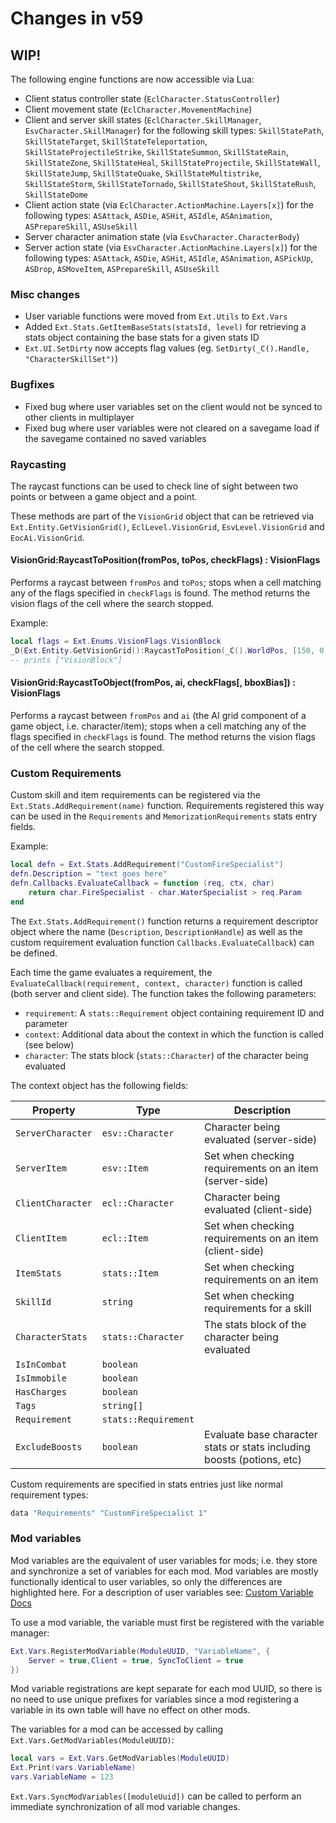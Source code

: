 
# Changes in v59

## WIP!

The following engine functions are now accessible via Lua:
 - Client status controller state (`EclCharacter.StatusController`)
 - Client movement state (`EclCharacter.MovementMachine`)
 - Client and server skill states (`EclCharacter.SkillManager`, `EsvCharacter.SkillManager`) for the following skill types: `SkillStatePath`, `SkillStateTarget`, `SkillStateTeleportation`, `SkillStateProjectileStrike`, `SkillStateSummon`, `SkillStateRain`, `SkillStateZone`, `SkillStateHeal`, `SkillStateProjectile`, `SkillStateWall`, `SkillStateJump`, `SkillStateQuake`, `SkillStateMultistrike`, `SkillStateStorm`, `SkillStateTornado`, `SkillStateShout`, `SkillStateRush`, `SkillStateDome`
 - Client action state (via `EclCharacter.ActionMachine.Layers[x]`) for the following types: `ASAttack`, `ASDie`, `ASHit`, `ASIdle`, `ASAnimation`, `ASPrepareSkill`, `ASUseSkill`
 - Server character animation state (via `EsvCharacter.CharacterBody`)
 - Server action state (via `EsvCharacter.ActionMachine.Layers[x]`) for the following types: `ASAttack`, `ASDie`, `ASHit`, `ASIdle`, `ASAnimation`, `ASPickUp`, `ASDrop`, `ASMoveItem`, `ASPrepareSkill`, `ASUseSkill`

### Misc changes

 - User variable functions were moved from `Ext.Utils` to `Ext.Vars`
 - Added `Ext.Stats.GetItemBaseStats(statsId, level)` for retrieving a stats object containing the base stats for a given stats ID
 - `Ext.UI.SetDirty` now accepts flag values (eg. `SetDirty(_C().Handle, "CharacterSkillSet")`)

### Bugfixes

 - Fixed bug where user variables set on the client would not be synced to other clients in multiplayer
 - Fixed bug where user variables were not cleared on a savegame load if the savegame contained no saved variables

### Raycasting

The raycast functions can be used to check line of sight between two points or between a game object and a point.

These methods are part of the `VisionGrid` object that can be retrieved via `Ext.Entity.GetVisionGrid()`, `EclLevel.VisionGrid`, `EsvLevel.VisionGrid` and `EocAi.VisionGrid`.

#### VisionGrid:RaycastToPosition(fromPos, toPos, checkFlags) : VisionFlags

Performs a raycast between `fromPos` and `toPos`; stops when a cell matching any of the flags specified in `checkFlags` is found. The method returns the vision flags of the cell where the search stopped.

Example:
```lua
local flags = Ext.Enums.VisionFlags.VisionBlock
_D(Ext.Entity.GetVisionGrid():RaycastToPosition(_C().WorldPos, [150, 0, 100], flags))
-- prints ["VisionBlock"]
```
#### VisionGrid:RaycastToObject(fromPos, ai, checkFlags[, bboxBias]) : VisionFlags

Performs a raycast between `fromPos` and `ai` (the AI grid component of a game object, i.e. character/item); stops when a cell matching any of the flags specified in `checkFlags` is found. The method returns the vision flags of the cell where the search stopped.

### Custom Requirements

Custom skill and item requirements can be registered via the `Ext.Stats.AddRequirement(name)` function.
Requirements registered this way can be used in the `Requirements` and `MemorizationRequirements` stats entry fields.

Example:
```lua
local defn = Ext.Stats.AddRequirement("CustomFireSpecialist")
defn.Description = "text goes here"
defn.Callbacks.EvaluateCallback = function (req, ctx, char) 
    return char.FireSpecialist - char.WaterSpecialist > req.Param
end
```

The `Ext.Stats.AddRequirement()` function returns a requirement descriptor object where the name (`Description`, `DescriptionHandle`) as well as the custom requirement evaluation function `Callbacks.EvaluateCallback`) can be defined.

Each time the game evaluates a requirement, the `EvaluateCallback(requirement, context, character)` function is called (both server and client side).
The function takes the following parameters:
 - `requirement`: A `stats::Requirement` object containing requirement ID and parameter
 - `context`: Additional data about the context in which the function is called (see below)
 - `character`: The stats block (`stats::Character`) of the character being evaluated

The context object has the following fields:

| Property | Type | Description |
|-|-|-|
| `ServerCharacter` | `esv::Character` | Character being evaluated (server-side) |
| `ServerItem` | `esv::Item` | Set when checking requirements on an item (server-side) |
| `ClientCharacter` | `ecl::Character` | Character being evaluated (client-side) |
| `ClientItem` | `ecl::Item` | Set when checking requirements on an item (client-side)  |
| `ItemStats` | `stats::Item` | Set when checking requirements on an item |
| `SkillId` | `string` | Set when checking requirements for a skill |
| `CharacterStats` | `stats::Character` | The stats block of the character being evaluated |
| `IsInCombat` | `boolean` | |
| `IsImmobile` | `boolean` | |
| `HasCharges` | `boolean` | |
| `Tags` | `string[]` | |
| `Requirement` | `stats::Requirement` | |
| `ExcludeBoosts` | `boolean` | Evaluate base character stats or stats including boosts (potions, etc) |


Custom requirements are specified in stats entries just like normal requirement types:
```lua
data "Requirements" "CustomFireSpecialist 1"
```


### Mod variables

Mod variables are the equivalent of user variables for mods; i.e. they store and synchronize a set of variables for each mod. Mod variables are mostly functionally identical to user variables, so only the differences are highlighted here.
For a description of user variables see: [Custom Variable Docs](https://github.com/Norbyte/ositools/blob/master/Docs/ReleaseNotesv58.md#custom-variables)

To use a mod variable, the variable must first be registered with the variable manager:
```lua
Ext.Vars.RegisterModVariable(ModuleUUID, "VariableName", {
    Server = true,Client = true, SyncToClient = true
})
```

Mod variable registrations are kept separate for each mod UUID, so there is no need to use unique prefixes for variables since a mod registering a variable in its own table will have no effect on other mods.

The variables for a mod can be accessed by calling `Ext.Vars.GetModVariables(ModuleUUID)`:
```lua
local vars = Ext.Vars.GetModVariables(ModuleUUID)
Ext.Print(vars.VariableName)
vars.VariableName = 123
```

`Ext.Vars.SyncModVariables([moduleUuid])` can be called to perform an immediate synchronization of all mod variable changes.

